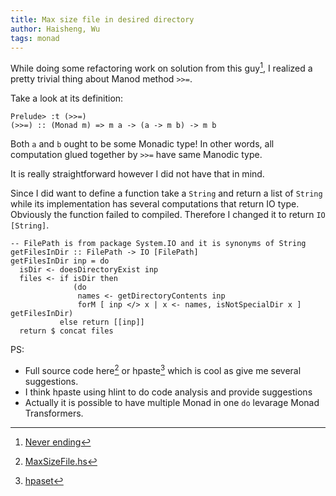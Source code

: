 ```yaml
---
title: Max size file in desired directory
author: Haisheng, Wu
tags: monad
---
```


While doing some refactoring work on solution from this guy[^garriot], I realized a pretty trivial thing about Manod method `>>=`.

Take a look at its definition:

~~~~~
Prelude> :t (>>=)
(>>=) :: (Monad m) => m a -> (a -> m b) -> m b
~~~~~

Both `a` and `b` ought to be some Monadic type!
In other words, all computation glued together by `>>=` have same Manodic type.

It is really straightforward however I did not have that in mind.

Since I did want to define a function take a `String` and return a list of `String` while its implementation has several computations that return IO type.
Obviously the function failed to compiled.
Therefore I changed it to return `IO [String]`.

~~~~~
-- FilePath is from package System.IO and it is synonyms of String
getFilesInDir :: FilePath -> IO [FilePath]
getFilesInDir inp = do 
  isDir <- doesDirectoryExist inp
  files <- if isDir then
              (do
               names <- getDirectoryContents inp
               forM [ inp </> x | x <- names, isNotSpecialDir x ] getFilesInDir)
           else return [[inp]]              
  return $ concat files
~~~~~~

PS:

* Full source code here[^fullcode] or hpaste[^hpaste] which is cool as give me several suggestions.
* I think hpaste using hlint to do code analysis and provide suggestions
* Actually it is possible to have multiple Monad in one `do` levarage Monad Transformers.

[^garriot]: [Never ending](http://www.never-ending.me/blog/2011/06/16/276/)
[^fullcode]: [MaxSizeFile.hs](https://github.com/freizl/dive-into-haskell/blob/master/io/MaxSizeFile.hs)
[^hpaste]: [hpaset](http://hpaste.org/47969)
